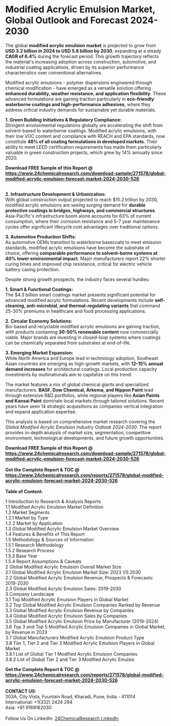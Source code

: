 <h1>Modified Acrylic Emulsion Market, Global Outlook and Forecast 2024-2030</h1><p>The global <strong>modified acrylic emulsion market</strong> is projected to grow from <strong>USD 3.2 billion in 2024 to USD 5.8 billion by 2030</strong>, expanding at a steady <strong>CAGR of 6.4%</strong> during the forecast period. This growth trajectory reflects the material's increasing adoption across construction, automotive, and industrial coating applications, driven by its superior performance characteristics over conventional alternatives.</p><p>Modified acrylic emulsions - polymer dispersions engineered through chemical modification - have emerged as a versatile solution offering <strong>enhanced durability, weather resistance, and application flexibility</strong>. These advanced formulations are gaining traction particularly in <strong>eco-friendly waterborne coatings and high-performance adhesives</strong>, where they address critical industry demands for sustainable yet durable materials.</p><p><strong>1. Green Building Initiatives &amp; Regulatory Compliance:</strong><br>
Stringent environmental regulations globally are accelerating the shift from solvent-based to waterborne coatings. Modified acrylic emulsions, with their low VOC content and compliance with REACH and EPA standards, now constitute <strong>48% of all coating formulations in developed markets</strong>. Their ability to meet LEED certification requirements has made them particularly valuable in green construction projects, which grew by 14% annually since 2020.</p><div><b>Download FREE Sample of this Report @ 
            <a href="https://www.24chemicalresearch.com/download-sample/271578/global-modified-acrylic-emulsion-forecast-market-2024-2030-526">
            https://www.24chemicalresearch.com/download-sample/271578/global-modified-acrylic-emulsion-forecast-market-2024-2030-526</a></b></div><br><p><strong>2. Infrastructure Development &amp; Urbanization:</strong><br>
With global construction output projected to reach $15.2 trillion by 2030, modified acrylic emulsions are seeing surging demand for <strong>durable protective coatings in bridges, highways, and commercial structures</strong>. Asia-Pacific's infrastructure boom alone accounts for 63% of current consumption, where their corrosion resistance and 5-7 year maintenance cycles offer significant lifecycle cost advantages over traditional options.</p><p><strong>3. Automotive Production Shifts:</strong><br>
As automotive OEMs transition to waterborne basecoats to meet emission standards, modified acrylic emulsions have become the substrate of choice, offering <strong>comparable performance to solvent-borne systems at 40% lower environmental impact</strong>. Major manufacturers report 22% shorter curing times and improved chip resistance, critical for electric vehicle battery casing protection.</p><p>Despite strong growth prospects, the industry faces several hurdles:</p><p><strong>1. Smart &amp; Functional Coatings:</strong><br>
The $4.3 billion smart coatings market presents significant potential for advanced modified acrylic formulations. Recent developments include <strong>self-cleaning, anti-microbial, and thermal-regulating variants</strong> that command 25-30% premiums in healthcare and food processing applications.</p><p><strong>2. Circular Economy Solutions:</strong><br>
Bio-based and recyclable modified acrylic emulsions are gaining traction, with products containing <strong>30-50% renewable content</strong> now commercially viable. Major brands are investing in closed-loop systems where coatings can be chemically separated from substrates at end-of-life.</p><p><strong>3. Emerging Market Expansion:</strong><br>
While North America and Europe lead in technology adoption, Southeast Asian countries are emerging as high-growth markets, with <strong>12-15% annual demand increases</strong> for architectural coatings. Local production capacity investments by multinationals aim to capitalize on this trend.</p><p>The market features a mix of global chemical giants and specialized manufacturers. <strong>BASF, Dow Chemical, Arkema, and Nippon Paint</strong> lead through extensive R&amp;D portfolios, while regional players like <strong>Asian Paints and Kansai Paint</strong> dominate local markets through tailored solutions. Recent years have seen 14 strategic acquisitions as companies vertical integration and expand application expertise.</p><p>This analysis is based on comprehensive market research covering the <em>Global Modified Acrylic Emulsion Industry Outlook 2024-2030</em>. The report provides in-depth analysis of market size, segmentation, competitive environment, technological developments, and future growth opportunities.</p><div><b>Download FREE Sample of this Report @ 
            <a href="https://www.24chemicalresearch.com/download-sample/271578/global-modified-acrylic-emulsion-forecast-market-2024-2030-526">
            https://www.24chemicalresearch.com/download-sample/271578/global-modified-acrylic-emulsion-forecast-market-2024-2030-526</a></b></div><br><div><b>Get the Complete Report & TOC @ 
            <a href="https://www.24chemicalresearch.com/reports/271578/global-modified-acrylic-emulsion-forecast-market-2024-2030-526">
            https://www.24chemicalresearch.com/reports/271578/global-modified-acrylic-emulsion-forecast-market-2024-2030-526</a></b></div><br>
            <b>Table of Content:</b><p>1 Introduction to Research & Analysis Reports<br />
    1.1 Modified Acrylic Emulsion Market Definition<br />
    1.2 Market Segments<br />
        1.2.1 Market by Type<br />
        1.2.2 Market by Application<br />
    1.3 Global Modified Acrylic Emulsion Market Overview<br />
    1.4 Features & Benefits of This Report<br />
    1.5 Methodology & Sources of Information<br />
        1.5.1 Research Methodology<br />
        1.5.2 Research Process<br />
        1.5.3 Base Year<br />
        1.5.4 Report Assumptions & Caveats<br />
2 Global Modified Acrylic Emulsion Overall Market Size<br />
    2.1 Global Modified Acrylic Emulsion Market Size: 2023 VS 2030<br />
    2.2 Global Modified Acrylic Emulsion Revenue, Prospects & Forecasts: 2019-2030<br />
    2.3 Global Modified Acrylic Emulsion Sales: 2019-2030<br />
3 Company Landscape<br />
    3.1 Top Modified Acrylic Emulsion Players in Global Market<br />
    3.2 Top Global Modified Acrylic Emulsion Companies Ranked by Revenue<br />
    3.3 Global Modified Acrylic Emulsion Revenue by Companies<br />
    3.4 Global Modified Acrylic Emulsion Sales by Companies<br />
    3.5 Global Modified Acrylic Emulsion Price by Manufacturer (2019-2024)<br />
    3.6 Top 3 and Top 5 Modified Acrylic Emulsion Companies in Global Market, by Revenue in 2023<br />
    3.7 Global Manufacturers Modified Acrylic Emulsion Product Type<br />
    3.8 Tier 1, Tier 2 and Tier 3 Modified Acrylic Emulsion Players in Global Market<br />
        3.8.1 List of Global Tier 1 Modified Acrylic Emulsion Companies<br />
        3.8.2 List of Global Tier 2 and Tier 3 Modified Acrylic Emulsio</p><div><b>Get the Complete Report & TOC @ 
            <a href="https://www.24chemicalresearch.com/reports/271578/global-modified-acrylic-emulsion-forecast-market-2024-2030-526">
            https://www.24chemicalresearch.com/reports/271578/global-modified-acrylic-emulsion-forecast-market-2024-2030-526</a></b></div><br><b>CONTACT US:</b><br>
            203A, City Vista, Fountain Road, Kharadi, Pune, India - 411014<br>
            International: +1(332) 2424 294<br>
            Asia: +91 9169162030 <br><br>
            Follow Us On LinkedIn: <a href="https://www.linkedin.com/company/24chemicalresearch/">24ChemicalResearch LinkedIn</a>